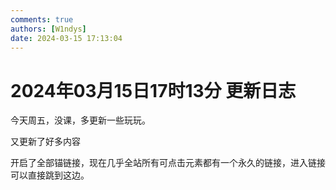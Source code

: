 ```yaml
---
comments: true
authors: [W1ndys]
date: 2024-03-15 17:13:04
---
```


# 2024年03月15日17时13分 更新日志

今天周五，没课，多更新一些玩玩。

又更新了好多内容

<!-- more -->

开启了全部锚链接，现在几乎全站所有可点击元素都有一个永久的链接，进入链接可以直接跳到这边。